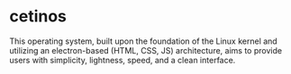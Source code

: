 # cetinos
This operating system, built upon the foundation of the Linux kernel and utilizing an electron-based (HTML, CSS, JS) architecture, aims to provide users with simplicity, lightness, speed, and a clean interface.
